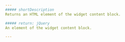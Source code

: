 ```yaml
---
##### shortDescription
Returns an HTML element of the widget content block.

##### return: jQuery
An element of the widget content block.

---
```

